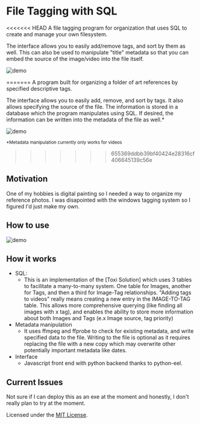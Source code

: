 # File Tagging with SQL

<<<<<<< HEAD
A file tagging program for organization that uses SQL to create and manage your own filesystem. 

The interface allows you to easily add/remove tags, and sort by them as well. This can also be used to manipulate "title" metadata so that you can embed the source of the image/video into the file itself.

![demo](https://github.com/DeeFrancois/FileTagger_ElectronVersion/blob/main/DocumentationImages/demo.png)

=======
A program built for organizing a folder of art references by specified descriptive tags.

The interface allows you to easily add, remove, and sort by tags. It also allows specifying the source of the file. The information is stored in a database which the program manipulates using SQL. If desired, the information can be written into the metadata of the file as well.* 

![demo](https://github.com/DeeFrancois/FileTagger_ElectronVersion/blob/main/DocumentationImages/demo.png)

<sup>*Metadata manipulation currently only works for videos</sup>
>>>>>>> 655369ddbb39bf40424e28316cf406645139c56e

## Motivation
One of my hobbies is digital painting so I needed a way to organize my reference photos. I was disapointed with the windows tagging system so I figured I'd just make my own. 

## How to use

![demo](https://github.com/DeeFrancois/FileTagger_ElectronVersion/blob/main/DocumentationImages/demo.png)


## How it works
- SQL: 
    - This is an implementation of the [Toxi Solution] which uses 3 tables to facilitate a many-to-many system. One table for Images, another for Tags, and then a third for Image-Tag relationships. "Adding tags to videos" really means creating a new entry in the IMAGE-TO-TAG table. This allows more comprehensive querying (like finding all images with x tag), and enables the ability to store more information about both Images and Tags (e.x Image source, tag priority)
- Metadata manipulation
    - It uses ffmpeg and ffprobe to check for existing metadata, and write specified data to the file. Writing to the file is optional as it requires replacing the file with a new copy which may overwrite other potentially important metadata like dates.
- Interface
    - Javascript front end with python backend thanks to python-eel. 

## Current Issues
Not sure if I can deploy this as an exe at the moment and honestly, I don't really plan to try at the moment.

Licensed under the [MIT License](LICENSE).
